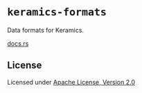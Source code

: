 # `keramics-formats`

Data formats for Keramics.

[docs.rs](https://docs.rs/keramics_formats)

## License

Licensed under [Apache License, Version 2.0](https://www.apache.org/licenses/LICENSE-2.0)
